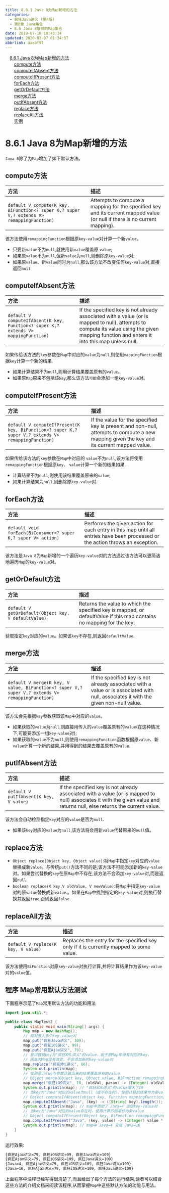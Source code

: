 ```yaml
---
title: 8.6.1 Java 8为Map新增的方法
categories: 
  - 疯狂Java讲义 (第4版)
  - 第8章 Java集合
  - 8.6 Java 8增强的Map集合
date: 2019-07-10 10:43:34
updated: 2020-02-07 01:34:57
abbrlink: aaebf97
---
```

<div id='my_toc'><a href="/JavaReadingNotes/aaebf97/#8-6-1-Java-8为Map新增的方法" class="header_1">8.6.1 Java 8为Map新增的方法</a>&nbsp;<br><a href="/JavaReadingNotes/aaebf97/#compute方法" class="header_2">compute方法</a>&nbsp;<br><a href="/JavaReadingNotes/aaebf97/#computeIfAbsent方法" class="header_2">computeIfAbsent方法</a>&nbsp;<br><a href="/JavaReadingNotes/aaebf97/#computeIfPresent方法" class="header_2">computeIfPresent方法</a>&nbsp;<br><a href="/JavaReadingNotes/aaebf97/#forEach方法" class="header_2">forEach方法</a>&nbsp;<br><a href="/JavaReadingNotes/aaebf97/#getOrDefault方法" class="header_2">getOrDefault方法</a>&nbsp;<br><a href="/JavaReadingNotes/aaebf97/#merge方法" class="header_2">merge方法</a>&nbsp;<br><a href="/JavaReadingNotes/aaebf97/#putIfAbsent方法" class="header_2">putIfAbsent方法</a>&nbsp;<br><a href="/JavaReadingNotes/aaebf97/#replace方法" class="header_2">replace方法</a>&nbsp;<br><a href="/JavaReadingNotes/aaebf97/#replaceAll方法" class="header_2">replaceAll方法</a>&nbsp;<br><a href="/JavaReadingNotes/aaebf97/#实例" class="header_2">实例</a>&nbsp;<br></div>
<style>.header_1{margin-left: 1em;}.header_2{margin-left: 2em;}.header_3{margin-left: 3em;}.header_4{margin-left: 4em;}.header_5{margin-left: 5em;}.header_6{margin-left: 6em;}</style>
<!--more-->
<script>if (navigator.platform.search('arm')==-1){document.getElementById('my_toc').style.display = 'none';}var e,p = document.getElementsByTagName('p');while (p.length>0) {e = p[0];e.parentElement.removeChild(e);}</script>

<!--end-->
<!--SSTStart-->
# 8.6.1 Java 8为Map新增的方法
`Java 8`除了为`Map`增加了如下默认方法。

## compute方法

|方法|描述|
|:--|:--|
|`default V compute(K key, BiFunction<? super K,​? super V,​? extends V> remappingFunction)`|Attempts to compute a mapping for the specified key and its current mapped value (or null if there is no current mapping).|

该方法使用`remappingFunction`根据原`key-value`对计算一个新`value`。
- 只要新`value`不为`null`,就使用新`value`覆盖原 `value`;
- 如果原`value`不为`null`,但新`value`为`null`,则删除原`key-value`对;
- 如果原`value`、新`value`同时为`null`,那么该方法不改变任何`key-value`对,直接返回`null`

## computeIfAbsent方法

|方法|描述|
|:--|:--|
|`default V computeIfAbsent(K key, Function<? super K,​? extends V> mappingFunction)`|If the specified key is not already associated with a value (or is mapped to null), attempts to compute its value using the given mapping function and enters it into this map unless null.|

如果传给该方法的`key`参数在`Map`中对应的`value`为`null`,则使用`mappingFunction`根据`key`计算一个新的结果.
- 如果计算结果不为`null`,则用计算结果覆盖原有的`value`。
- 如果原`Map`原来不包括该`key`,那么该方法`可能`会添加一组`key-value`对。

## computeIfPresent方法

|方法|描述|
|:--|:--|
|`default V computeIfPresent(K key, BiFunction<? super K,​? super V,​? extends V> remappingFunction)`|If the value for the specified key is present and non-null, attempts to compute a new mapping given the key and its current mapped value.|

如果传给该方法的`key`参数在`Map`中对应的 `value`不为`null`,该方法将使用`remappingFunction`根据原`key`、 `value`计算一个新的结果如果.
- 计算结果不为`null`,则使用该结果覆盖原来的`value`;
- 如果计算结果为`null`,则删除原`key-value`对.

## forEach方法

|方法|描述|
|:--|:--|
|`default void forEach(BiConsumer<? super K,​? super V> action)`|Performs the given action for each entry in this map until all entries have been processed or the action throws an exception.|

该方法是`Java 8`为`Map`新增的一个遍历`key-value`对的方法通过该方法可以更简洁地遍历`Map`的`key-value`对。

## getOrDefault方法

|方法|描述|
|:--|:--|
|`default V getOrDefault(Object key, V defaultValue)`|Returns the value to which the specified key is mapped, or defaultValue if this map contains no mapping for the key.|

获取指定`key`对应的`value`。如果该`key`不存在,则返回`defaultValue`.

## merge方法

|方法|描述|
|:--|:--|
|`default V merge(K key, V value, BiFunction<? super V,​? super V,​? extends V> remappingFunction)`|If the specified key is not already associated with a value or is associated with null, associates it with the given non-null value.|

该方法会先根据`key`参数获取该`Map`中对应的`value`。
- 如果获取的`value`为`null`,则直接用传入的`value`覆盖原有的`value`(在这种情况下,可能要添加一组`key-value`对);
- 如果获取的`value`不为`null`,则使用`remappingFunction`函数根据原`value`、新`value`计算一个新的结果,并用得到的结果去覆盖原有的`value`.

## putIfAbsent方法

|方法|描述|
|:--|:--|
|`default V putIfAbsent(K key, V value)`|If the specified key is not already associated with a value (or is mapped to null) associates it with the given value and returns null, else returns the current value.|

该方法会自动检测指定`key`对应的`value`是否为`null`.
- 如果该`key`对应的`value`为`null`,该方法将会用新`value`代替原来的`null`值。

## replace方法
- `Object replace(Object key, Object value)`:将`Map`中指定`key`对应的`value`替换成新`value`。与传统`put()`方法不同的是,该方法不可能添加新的`key-value`对。如果尝试替换的`key`在原`Map`中不存在,该方法不会添加`key-value`对,而是返回`null`.
- `boolean replace(K key,V oldValue, V newValue)`:将`Map`中指定`key-value`对的原`value`替换成新`value`.。如果在`Map`中找到指定的`key-value`对,则执行替换并返回`true`,否则返回`false`.

## replaceAll方法

|方法|描述|
|:--|:--|
|`default V replace(K key, V value)`|Replaces the entry for the specified key only if it is currently mapped to some value.|

该方法使用`BiFunction`对原`key-value`对执行计算,并将计算结果作为该`key-value`对的`value`值。

## 程序 Map常用默认方法测试
下面程序示范了`Map`常用默认方法的功能和用法
```java
import java.util.*;

public class MapTest2 {
    public static void main(String[] args) {
        Map map = new HashMap();
        // 成对放入多个key-value对
        map.put("疯狂Java讲义", 109);
        map.put("疯狂iOS讲义", 99);
        map.put("疯狂Ajax讲义", 79);
        // 尝试替换key为"疯狂XML讲义"的value，由于原Map中没有对应的key，
        // 因此对Map没有改变，不会添加新的key-value对
        map.replace("疯狂XML讲义", 66);
        System.out.println(map);
        // 使用原value与参数计算出来的结果覆盖原有的value
        // Object merge(Object key, Object value, BiFunction remappingFunction)`
        map.merge("疯狂iOS讲义", 10, (oldVal, param) -> (Integer) oldVal + (Integer) param);
        System.out.println(map); // "疯狂iOS讲义"的value增大了10
        // 当key为"Java"对应的value为null（或不存在时），使用计算的结果作为新value
        // Object computeIfAbsent(object key, Function mappingFunction)
        map.computeIfAbsent("Java", (key) -> ((String) key).length());
        System.out.println(map); // map中添加了 Java=4 这组key-value对
        // 当key为"Java"对应的value存在时，使用计算的结果作为新value
        // Object computeIfPresent(Object key, BiFunction remappingFunction)
        map.computeIfPresent("Java", (key, value) -> (Integer) value * (Integer) value);
        System.out.println(map); // map中 Java=4 变成 Java=16
    }
}
```
运行效果:
```cmd
{疯狂Ajax讲义=79, 疯狂iOS讲义=99, 疯狂Java讲义=109}
{疯狂Ajax讲义=79, 疯狂iOS讲义=109, 疯狂Java讲义=109}
{Java=4, 疯狂Ajax讲义=79, 疯狂iOS讲义=109, 疯狂Java讲义=109}
{Java=16, 疯狂Ajax讲义=79, 疯狂iOS讲义=109, 疯狂Java讲义=109}
```
上面程序中注释已经写得很清楚了,而且给出了每个方法的运行结果,读者可以结合这些方法的介绍文档来阅读该程序,从而掌握`Map`中这些默认方法的功能与用法。
<!--SSTStop-->
